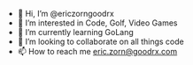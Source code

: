 - 👋 Hi, I’m @ericzorngoodrx
- 👀 I’m interested in Code, Golf, Video Games
- 🌱 I’m currently learning GoLang
- 💞️ I’m looking to collaborate on all things code
- 📫 How to reach me eric.zorn@goodrx.com

<!---
ericzorngoodrx/ericzorngoodrx is a ✨ special ✨ repository because its `README.md` (this file) appears on your GitHub profile.
You can click the Preview link to take a look at your changes.
--->
